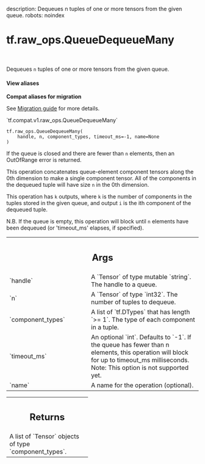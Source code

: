 description: Dequeues n tuples of one or more tensors from the given queue.
robots: noindex

# tf.raw_ops.QueueDequeueMany

<!-- Insert buttons and diff -->

<table class="tfo-notebook-buttons tfo-api nocontent" align="left">

</table>



Dequeues `n` tuples of one or more tensors from the given queue.


<section class="expandable">
  <h4 class="showalways">View aliases</h4>
  <p>
<b>Compat aliases for migration</b>
<p>See
<a href="https://www.tensorflow.org/guide/migrate">Migration guide</a> for
more details.</p>
<p>`tf.compat.v1.raw_ops.QueueDequeueMany`</p>
</p>
</section>

<pre class="devsite-click-to-copy prettyprint lang-py tfo-signature-link">
<code>tf.raw_ops.QueueDequeueMany(
    handle, n, component_types, timeout_ms=-1, name=None
)
</code></pre>



<!-- Placeholder for "Used in" -->

If the queue is closed and there are fewer than `n` elements, then an
OutOfRange error is returned.

This operation concatenates queue-element component tensors along the
0th dimension to make a single component tensor.  All of the components
in the dequeued tuple will have size `n` in the 0th dimension.

This operation has `k` outputs, where `k` is the number of components in
the tuples stored in the given queue, and output `i` is the ith
component of the dequeued tuple.

N.B. If the queue is empty, this operation will block until `n` elements
have been dequeued (or 'timeout_ms' elapses, if specified).

<!-- Tabular view -->
 <table class="responsive fixed orange">
<colgroup><col width="214px"><col></colgroup>
<tr><th colspan="2"><h2 class="add-link">Args</h2></th></tr>

<tr>
<td>
`handle`<a id="handle"></a>
</td>
<td>
A `Tensor` of type mutable `string`. The handle to a queue.
</td>
</tr><tr>
<td>
`n`<a id="n"></a>
</td>
<td>
A `Tensor` of type `int32`. The number of tuples to dequeue.
</td>
</tr><tr>
<td>
`component_types`<a id="component_types"></a>
</td>
<td>
A list of `tf.DTypes` that has length `>= 1`.
The type of each component in a tuple.
</td>
</tr><tr>
<td>
`timeout_ms`<a id="timeout_ms"></a>
</td>
<td>
An optional `int`. Defaults to `-1`.
If the queue has fewer than n elements, this operation
will block for up to timeout_ms milliseconds.
Note: This option is not supported yet.
</td>
</tr><tr>
<td>
`name`<a id="name"></a>
</td>
<td>
A name for the operation (optional).
</td>
</tr>
</table>



<!-- Tabular view -->
 <table class="responsive fixed orange">
<colgroup><col width="214px"><col></colgroup>
<tr><th colspan="2"><h2 class="add-link">Returns</h2></th></tr>
<tr class="alt">
<td colspan="2">
A list of `Tensor` objects of type `component_types`.
</td>
</tr>

</table>


